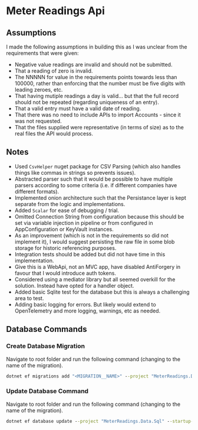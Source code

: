 # Meter Readings Api

## Assumptions

I made the following assumptions in building this as I was unclear from the requirements that were given:

* Negative value readings are invalid and should not be submitted.
* That a reading of zero is invalid.
* The NNNNN for value in the requirements points towards less than 100000, rather than enforcing that the number must be five digits with leading zeroes, etc.
* That having mutiple readings a day is valid... but that the full record should not be repeated (regarding uniqueness of an entry).
* That a valid entry must have a valid date of reading.
* That there was no need to include APIs to import Accounts - since it was not requested.
* That the files supplied were representative (in terms of size) as to the real files the API would process.

## Notes

* Used `CsvHelper` nuget package for CSV Parsing (which also handles things like commas in strings so prevents issues).
* Abstracted parser such that it would be possible to have multiple parsers according to some criteria (i.e. if different companies have different formats).
* Implemented onion architecture such that the Persistance layer is kept separate from the logic and implementations.
* Added `Scalar` for ease of debugging / trial.
* Omitted Connection String from configuration because this should be set via variable injection in pipeline or from configured in AppConfiguration or KeyVault instances.
* As an improvement (which is not in the requirements so did not implement it), I would suggest persisting the raw file in some blob storage for historic referencing purposes.
* Integration tests should be added but did not have time in this implementation.
* Give this is a WebApi, not an MVC app, have disabled AntiForgery in favour that I would introduce auth tokens.
* Considered using a mediator library but all seemed overkill for the solution. Instead have opted for a handler object.
* Added basic Sqlite test for the database but this is always a challenging area to test.
* Adding basic logging for errors. But likely would extend to OpenTelemetry and more logging, warnings, etc as needed.

## Database Commands

### Create Database Migration

Navigate to root folder and run the following command (changing <MIGRATIONNAME> to the name of the migration).

```bat
dotnet ef migrations add "<MIGRATION__NAME>" --project "MeterReadings.Data.Sql" --startup-project "MeterReadings.Api"
```

### Update Database Command

Navigate to root folder and run the following command (changing to the name of the migration).

```bat
dotnet ef database update --project "MeterReadings.Data.Sql" --startup-project "MeterReadings.Api"
```
